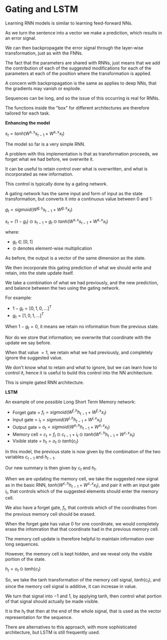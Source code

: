# Gating and LSTM

Learning RNN models is similar to learning feed-forward NNs.

As we turn the sentence into a vector we make a prediction, which results in an error signal.

We can then backpropagate the error signal through the layer-wise transformation, just as with the FNNs.

The fact that the parameters are shared with RNNs, just means that we add the contribution of each of the suggested modifications for each of the parameters at each of the position where the transformation is applied.

A concern with backpropagation is the same as applies to deep NNs, that the gradients may vanish or explode.

Sequences can be long, and so the issue of this occurring is real for RNNs.

The functions inside the "box" for different architectures are therefore tailored for each task.

**Enhancing the model**

$s_t = tanh(W^{s,s}s_{t-1} + W^{s,x}x_t)$

The model so far is a very simple RNN.

A problem with this implementation is that as transformation proceeds, we forget what we had before, we overwrite it.

It can be useful to retain control over what is overwritten, and what is incorporated as new information.

This control is typically done by a gating network.

A gating network has the same input and form of input as the state transformation, but converts it into a continuous value between $0$ and $1$:

$g_t = sigmoid(W^{g,s}s_{t-1} + W^{g,x}x_t)$

$s_t = (1 - g_t) ⊙ s_{t-1} + g_t ⊙ tanh(W^{s,s}s_{t-1} + W^{s,x}x_t)$

where:

- $g_t ∈ [0, 1]$
- $⊙$ denotes element-wise multiplication

As before, the output is a vector of the same dimension as the state.

We then incorporate this gating prediction of what we should write and retain, into the state update itself.

We take a combination of what we had previously, and the new prediction, and balance between the two using the gating network.

For example:

- $1 - g_t = [0, 1, 0, ...]^T$
- $g_t = [1, 0, 1, ...]^T$

When $1 - g_t = 0$, it means we retain no information from the previous state.

Nor do we store that information; we overwrite that coordinate with the update we say before.

When that value $= 1$, we retain what we had previously, and completely ignore the suggested value.

We don't know what to retain and what to ignore, but we can learn how to control it, hence it is useful to build this control into the NN architecture.

This is simple gated RNN architecture.

**LSTM**

An example of one possible Long Short Term Memory network:

- Forget gate = $f_t = sigmoid(W^{f,h}h_{t-1} + W^{f,x}x_t)$
- Input gate = $i_t = sigmoid(W^{i,h}h_{t-1} + W^{i,x}x_t)$
- Output gate = $o_t = sigmoid(W^{o,h}h_{t-1} + W^{o,x}x_t)$
- Memory cell = $c_t = f_t ⊙ c_{t-1} + i_t ⊙ tanh(W^{c,h}h_{t-1} + W^{c,x}x_t)$
- Visible state = $h_t = o_t ⊙ tanh(c_t)$

In this model, the previous state is now given by the combination of the two variables $c_{t-1}$ and $h_{t-1}$.

Our new summary is then given by $c_t$ and $h_t$.

When we are updating the memory cell, we take the suggested new signal as in the basic RNN, $tanh(W^{c,h}h_{t-1} + W^{c,x}x_t)$, and pair it with an input gate $i_t$, that controls which of the suggested elements should enter the memory cell.

We also have a forget gate, $f_t$, that controls which of the coordinates from the previous memory cell should be erased.

When the forget gate has value $0$ for one coordinate, we would completely erase the infomration that that coordinate had in the previous memory cell.

The memory cell update is therefore helpful to maintain information over long sequences.

However, the memory cell is kept hidden, and we reveal only the visible portion of the state.

$h_t = o_t ⊙ tanh(c_t)$

So, we take the tanh transformation of the memory cell signal, $tanh(c_t)$, and since the memory cell signal is additive, it can incresae in value.

We turn that signal into $-1$ and $1$, by applying tanh, then control what portion of that signal should actually be made visible.

It is the $h_t$ that then at the end of the whole signal, that is used as the vector representation for the sequence.

There are alternatives to this approach, with more sophisticated architecture, but LSTM is still frequently used.
